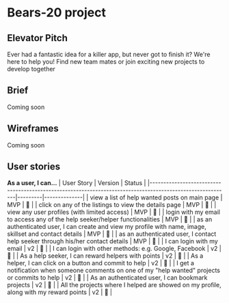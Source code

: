 # Bears-20 project

## Elevator Pitch
Ever had a fantastic idea for a killer app, but never got to finish it? We're here to help you! Find new team mates or join exciting new projects to develop together

## Brief
Coming soon

## Wireframes
Coming soon

## User stories 

**As a user, I can...**
| User Story                                                                                                | Version | Status       |
|-----------------------------------------------------------------------------------------------------------|---------|--------------|
| view a list of help wanted posts on main page                                                             | MVP     | :red_circle: |
| click on any of the listings to view the details page                                                     | MVP     | :red_circle: |
| view any user profiles (with limited access)                                                              | MVP     | :red_circle: |
| login with my email to access any of the help seeker/helper functionalities                               | MVP     | :red_circle: |
| as an authenticated user, I can create and view my profile with name, image, skillset and contact details | MVP     | :red_circle: |
| as an authenticated user, I contact help seeker through his/her contact details                           | MVP     | :red_circle: |
| I can login with my email                                                                                 | v2      | :red_circle: |
| I can login with other methods: e.g. Google, Facebook                                                     | v2      | :red_circle: |
| As a help seeker, I can reward helpers with points                                                        | v2      | :red_circle: |
| As a helper, I can click on a button and commit to help                                                   | v2      | :red_circle: |
| I get a notification when someone comments on one of my "help wanted" projects or commits to help         | v2      | :red_circle: |
| As an authenticated user, I can bookmark projects                                                         | v2      | :red_circle: |
| All the projects where I helped are showed on my profile, along with my reward points                     | v2      | :red_circle: |
